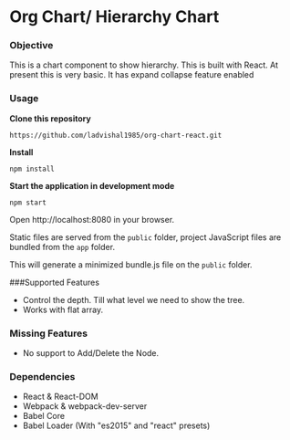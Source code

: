 Org Chart/ Hierarchy Chart
=====================

### Objective

This is a chart component to show hierarchy. This is built with React. At present this is very basic. It has expand collapse feature enabled

### Usage
**Clone this repository**
```
https://github.com/ladvishal1985/org-chart-react.git
```

**Install**
```
npm install
```

**Start the application in development mode**
```
npm start
```

Open http://localhost:8080 in your browser.

Static files are served from the `public` folder, project JavaScript files are bundled from the `app` folder.


This will generate a minimized bundle.js file on the `public` folder.

###Supported Features
* Control the depth. Till what level we need to show the tree.
* Works with flat array.

### Missing Features
* No support to Add/Delete the Node.
 

### Dependencies

* React & React-DOM
* Webpack & webpack-dev-server
* Babel Core
* Babel Loader (With "es2015" and "react" presets)
